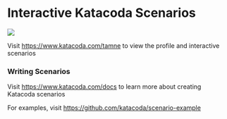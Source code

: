 # Interactive Katacoda Scenarios

[![](http://shields.katacoda.com/katacoda/tamne/count.svg)](https://www.katacoda.com/tamne "Get your profile on Katacoda.com")

Visit https://www.katacoda.com/tamne to view the profile and interactive scenarios

### Writing Scenarios
Visit https://www.katacoda.com/docs to learn more about creating Katacoda scenarios

For examples, visit https://github.com/katacoda/scenario-example
